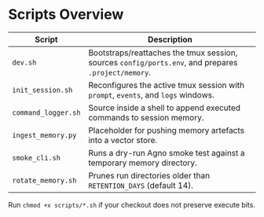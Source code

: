 # Scripts Overview

| Script | Description |
|--------|-------------|
| `dev.sh` | Bootstraps/reattaches the tmux session, sources `config/ports.env`, and prepares `.project/memory`. |
| `init_session.sh` | Reconfigures the active tmux session with `prompt`, `events`, and `logs` windows. |
| `command_logger.sh` | Source inside a shell to append executed commands to session memory. |
| `ingest_memory.py` | Placeholder for pushing memory artefacts into a vector store. |
| `smoke_cli.sh` | Runs a dry-run Agno smoke test against a temporary memory directory. |
| `rotate_memory.sh` | Prunes run directories older than `RETENTION_DAYS` (default 14). |

Run `chmod +x scripts/*.sh` if your checkout does not preserve execute bits.

